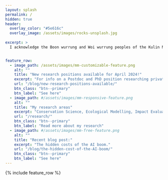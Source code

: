 ```yaml
---
layout: splash
permalink: /
hidden: true
header:
  overlay_color: "#5e616c"
  overlay_image: /assets/images/rocks-unsplash.jpg
 
excerpt: >
  I acknowledge the Boon wurrung and Woi wurrung peoples of the Kulin Nations as the Traditional Owners of the land on which I live and work, and pay my respects to their Elders past, present and emerging.


feature_row:
  - image_path: /assets/images/mm-customizable-feature.png
    alt: ""
    title: "New research positions available for April 2024!"
    excerpt: "For info on a Postdoc and PhD position researching private protected areas:"
    url: "/blog/new-research-positions-available/"
    btn_class: "btn--primary"
    btn_label: "See here"
  - image_path: #/assets/images/mm-responsive-feature.png
    alt: ""
    title: "My research areas"
    excerpt: "Conservation Science, Ecological Modelling, Impact Evaluation, Conservation Policy."
    url: "/research/"
    btn_class: "btn--primary"
    btn_label: "Read more about my research"
  - image_path: #/assets/images/mm-free-feature.png
    alt: ""
    title: "Recent blog post:"
    excerpt: "The hidden costs of the AI boom."
    url: "/blog/the-hidden-cost-of-the-AI-boom/"
    btn_class: "btn--primary"
    btn_label: "See here"      
---
```


{% include feature_row %}
